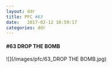 ```yaml
---
layout: ddr
title: PFC #63
date:   2017-02-12 16:59:17
categories: ddr
---
```

#### **#63** DROP THE BOMB
![](/images/pfc/63_DROP THE BOMB.jpg)
